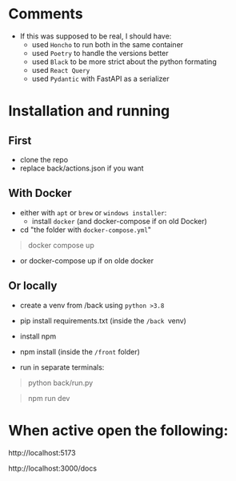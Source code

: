 
# Comments

- If this was supposed to be real, I should have:
    - used `Honcho` to run both in the same container
    - used `Poetry` to handle the versions better
    - used `Black` to be more strict about the python formating
    - used `React Query`
    - used `Pydantic` with FastAPI as a serializer

# Installation and running

## First
- clone the repo
- replace back/actions.json if you want

## With Docker
- either with `apt` or `brew` or `windows installer`:
    - install `docker` (and docker-compose if on old Docker)
- cd "the folder with `docker-compose.yml`"

> docker compose up
- or docker-compose up if on olde docker

## Or locally 
- create a venv from /back using `python >3.8` 
- pip install requirements.txt (inside the `/back `venv)

- install npm
- npm install (inside the `/front` folder)

- run in separate terminals:

> python back/run.py

> npm run dev


# When active open the following:

http://localhost:5173

http://localhost:3000/docs



